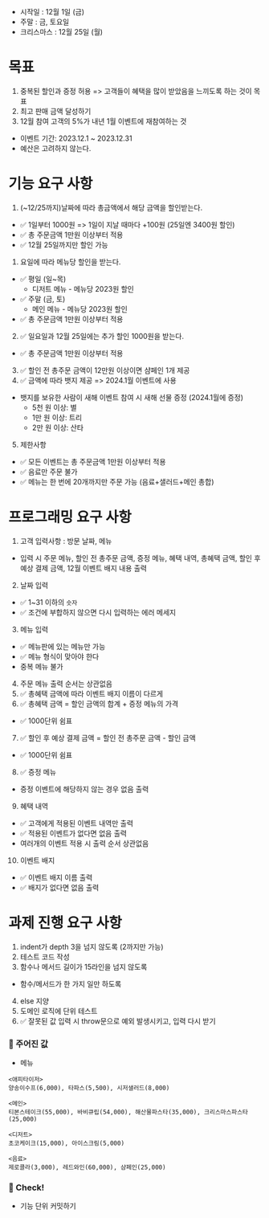 - 시작일 : 12월 1일 (금)
- 주말 : 금, 토요일
- 크리스마스 : 12월 25일 (월)

# 목표
1. 중복된 할인과 증정 허용 => 고객들이 혜택을 많이 받았음을 느끼도록 하는 것이 목표
2. 최고 판매 금액 달성하기
3. 12월 참여 고객의 5%가 내년 1월 이벤트에 재참여하는 것

- 이벤트 기간: 2023.12.1 ~ 2023.12.31
- 예산은 고려하지 않는다.

# 기능 요구 사항
1. (~12/25까지)날짜에 따라 총금액에서 해당 금액을 할인받는다.
  - ✅ 1일부터 1000원 => 1일이 지날 때마다 +100원 (25일엔 3400원 할인)
  - ✅ 총 주문금액 1만원 이상부터 적용
  - ✅ 12월 25일까지만 할인 가능
1. 요일에 따라 메뉴당 할인을 받는다.
  - ✅ 평일 (일~목)
    - 디저트 메뉴 - 메뉴당 2023원 할인
  - ✅ 주말 (금, 토)
    - 메인 메뉴 - 메뉴당 2023원 할인
  - ✅ 총 주문금액 1만원 이상부터 적용
2. ✅ 일요일과 12월 25일에는 추가 할인 1000원을 받는다.
  - ✅ 총 주문금액 1만원 이상부터 적용
3. ✅ 할인 전 총주문 금액이 12만원 이상이면 샴페인 1개 제공
4. ✅ 금액에 따라 뱃지 제공 => 2024.1월 이벤트에 사용
  - 뱃지를 보유한 사람이 새해 이벤트 참여 시 새해 선물 증정 (2024.1월에 증정)
    - 5천 원 이상: 별
    - 1만 원 이상: 트리
    - 2만 원 이상: 산타
5. 제한사항
  - ✅ 모든 이벤트는 총 주문금액 1만원 이상부터 적용
  - ✅ 음료만 주문 불가
  - ✅ 메뉴는 한 번에 20개까지만 주문 가능 (음료+샐러드+메인 총합)


# 프로그래밍 요구 사항
1. 고객 입력사항 : 방문 날짜, 메뉴
  - 입력 시 주문 메뉴, 할인 전 총주문 금액, 증정 메뉴, 혜택 내역, 총혜택 금액, 할인 후 예상 결제 금액, 12월 이벤트 배지 내용 출력
2. 날짜 입력
  - ✅ 1~31 이하의 `숫자`
  - ✅ 조건에 부합하지 않으면 다시 입력하는 에러 메세지
3. 메뉴 입력
  - ✅ 메뉴판에 있는 메뉴만 가능
  - ✅ 메뉴 형식이 맞아야 한다
  - 중복 메뉴 불가
4. 주문 메뉴 출력 순서는 상관없음
5. ✅ 총혜택 금액에 따라 이벤트 배지 이름이 다르게
6. ✅ 총혜택 금액 = 할인 금액의 합계 + 증정 메뉴의 가격
  - ✅ 1000단위 쉼표
7. ✅ 할인 후 예상 결제 금액 = 할인 전 총주문 금액 - 할인 금액
  - ✅ 1000단위 쉼표
8. ✅ 증정 메뉴
  - 증정 이벤트에 해당하지 않는 경우 없음 출력
9.  혜택 내역
  - ✅ 고객에게 적용된 이벤트 내역만 출력
  - ✅ 적용된 이벤트가 없다면 없음 출력
  - 여러개의 이벤트 적용 시 출력 순서 상관없음
10. 이벤트 배지
  - ✅ 이벤트 배지 이름 출력
  - ✅ 배지가 없다면 없음 출력



# 과제 진행 요구 사항
1. indent가 depth 3을 넘지 않도록 (2까지만 가능)
2. 테스트 코드 작성
3. 함수나 메서드 길이가 15라인을 넘지 않도록
  - 함수/메서드가 한 가지 일만 하도록
4. else 지양
5. 도메인 로직에 단위 테스트
6. ✅ 잘못된 값 입력 시 throw문으로 예외 발생시키고, 입력 다시 받기


### 📌 주어진 값
- 메뉴
```
<애피타이저>
양송이수프(6,000), 타파스(5,500), 시저샐러드(8,000)

<메인>
티본스테이크(55,000), 바비큐립(54,000), 해산물파스타(35,000), 크리스마스파스타(25,000)

<디저트>
초코케이크(15,000), 아이스크림(5,000)

<음료>
제로콜라(3,000), 레드와인(60,000), 샴페인(25,000)
```


### 📌 Check!
- 기능 단위 커밋하기
